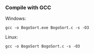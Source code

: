 ### Compile with GCC

Windows:

```
gcc -o BogoSort.exe BogoSort.c -s -O3
```

Linux:

```
gcc -o BogoSort BogoSort.c -s -O3
```
